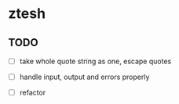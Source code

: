 # ztesh

## TODO

- [ ] take whole quote string as one, escape quotes  
- [ ] handle input, output and errors properly
- [ ] refactor

